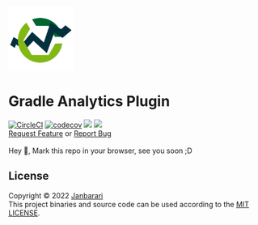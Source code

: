 <img src="plugin-logo.png" alt="plugin logo" width="128"/>

# Gradle Analytics Plugin
[![CircleCI](https://circleci.com/gh/janbarari/gradle-analytics-plugin/tree/develop.svg?style=svg)](https://circleci.com/gh/janbarari/gradle-analytics-plugin/tree/develop)
[![codecov](https://codecov.io/gh/janbarari/gradle-analytics-plugin/branch/develop/graph/badge.svg)](https://codecov.io/gh/janbarari/gradle-analytics-plugin)
<img src="https://img.shields.io/github/license/janbarari/gradle-analytics-plugin.svg?label=License"/>
<a href="https://github.com/janbarari/gradle-analytics-plugin">
    <img src="https://img.shields.io/github/stars/janbarari/gradle-analytics-plugin.svg?label=Stars"/>
</a>  
<a target="_blank" href="https://github.com/janbarari/gradle-analytics-plugin/issues/new?title=[RF]">Request Feature</a> or <a target="_blank" href="https://github.com/janbarari/gradle-analytics-plugin/issues/new?title=[RB]">Report Bug</a>
<br />  
Hey 👋, Mark this repo in your browser, see you soon ;D

License
---
Copyright © 2022 [Janbarari](https://github.com/janbarari)  
This project binaries and source code can be used according to the [MIT LICENSE](https://github.com/janbarari/gradle-analytics-plugin/blob/main/LICENSE).
